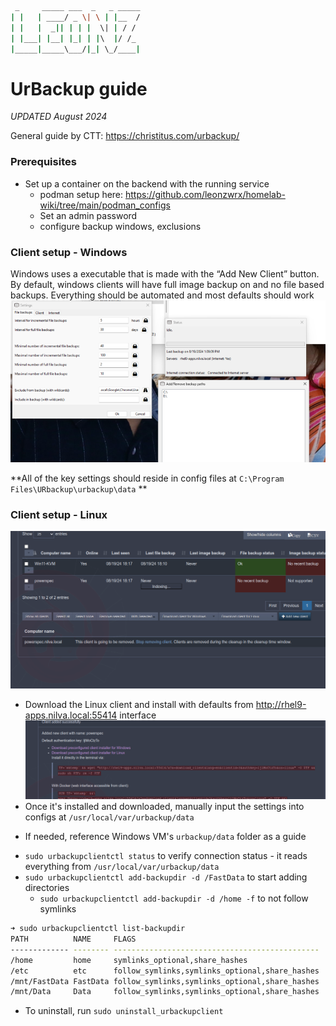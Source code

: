```sh
 _     _____ ___  _   _ _____
| |   | ____/ _ \| \ | |__  /
| |   |  _|| | | |  \| | / / 
| |___| |__| |_| | |\  |/ /_ 
|_____|_____\___/|_| \_/____|
```

# UrBackup guide

*UPDATED August 2024*

General guide by CTT: https://christitus.com/urbackup/

### Prerequisites
* Set up a container on the backend with the running service
	- podman setup here: https://github.com/leonzwrx/homelab-wiki/tree/main/podman_configs
	- Set an admin password
	- configure backup windows, exclusions
	
### Client setup - Windows

Windows uses a executable that is made with the “Add New Client” button. By default, windows clients will have full image backup on and no file based backups. Everything should be automated and most defaults should work 	 ![IMAGE](./urbackup_screenshots/urbackup_windows_client.png?raw=true)

**All of the key settings should reside in config files at `C:\Program Files\URbackup\urbackup\data` **

### Client setup - Linux

 ![IMAGE](./urbackup_screenshots/urbackup_clients.png?raw=true)

+ Download the Linux client and install with defaults from http://rhel9-apps.nilva.local:55414 interface
	 ![IMAGE](./urbackup_screenshots/urbackup_linux_client.png?raw=true)
+ Once it's installed and downloaded, manually input the settings into configs at `/usr/local/var/urbackup/data`
* If needed, reference Windows VM's `urbackup/data` folder as a guide
+ `sudo urbackupclientctl status` to verify connection status - it reads everything from `/usr/local/var/urbackup/data`
+ `sudo urbackupclientctl add-backupdir -d /FastData` to start adding directories
	* `sudo urbackupclientctl add-backupdir -d /home -f` to not follow symlinks
```bash
➜ sudo urbackupclientctl list-backupdir
PATH          NAME     FLAGS                                          
------------- -------- ---------------------------------------------- 
/home         home     symlinks_optional,share_hashes                 
/etc          etc      follow_symlinks,symlinks_optional,share_hashes 
/mnt/FastData FastData follow_symlinks,symlinks_optional,share_hashes 
/mnt/Data     Data     follow_symlinks,symlinks_optional,share_hashes 
```

+ To uninstall, run `sudo uninstall_urbackupclient`